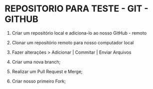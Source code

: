 # REPOSITORIO PARA TESTE - GIT - GITHUB

1. Criar um repositório local e adiciona-lo ao nosso GitHub - remoto

2. Clonar um repositório remoto para nosso computador local

3. Fazer alterações > Adicionar | Commitar | Enviar Arquivos

4. Criar uma nova branch;

5. Realizar um Pull Request e Merge;

6. Criar nosso primeiro Fork;